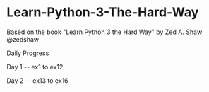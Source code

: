 # Learn-Python-3-The-Hard-Way
Based on the book "Learn Python 3 the Hard Way" by Zed A. Shaw @zedshaw

Daily Progress

Day 1 -- ex1 to ex12

Day 2 -- ex13 to ex16

